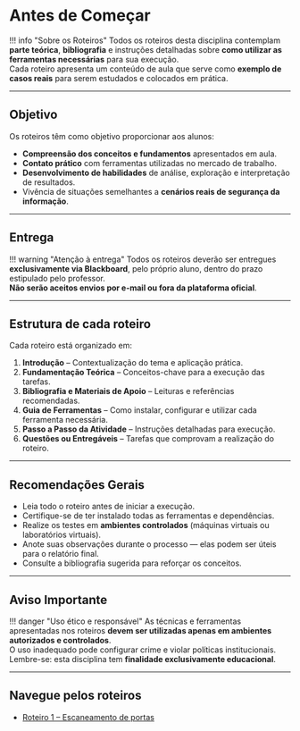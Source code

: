 # Antes de Começar

!!! info "Sobre os Roteiros"
    Todos os roteiros desta disciplina contemplam **parte teórica**, **bibliografia** e instruções detalhadas sobre **como utilizar as ferramentas necessárias** para sua execução.  
    Cada roteiro apresenta um conteúdo de aula que serve como **exemplo de casos reais** para serem estudados e colocados em prática.

---

## Objetivo

Os roteiros têm como objetivo proporcionar aos alunos:

- **Compreensão dos conceitos e fundamentos** apresentados em aula.  
- **Contato prático** com ferramentas utilizadas no mercado de trabalho.  
- **Desenvolvimento de habilidades** de análise, exploração e interpretação de resultados.  
- Vivência de situações semelhantes a **cenários reais de segurança da informação**.


---

## Entrega
!!! warning "Atenção à entrega"
    Todos os roteiros deverão ser entregues **exclusivamente via Blackboard**, pelo próprio aluno, dentro do prazo estipulado pelo professor.  
    **Não serão aceitos envios por e-mail ou fora da plataforma oficial**.

---

## Estrutura de cada roteiro

Cada roteiro está organizado em:

1. **Introdução** – Contextualização do tema e aplicação prática.
2. **Fundamentação Teórica** – Conceitos-chave para a execução das tarefas.
3. **Bibliografia e Materiais de Apoio** – Leituras e referências recomendadas.
4. **Guia de Ferramentas** – Como instalar, configurar e utilizar cada ferramenta necessária.
5. **Passo a Passo da Atividade** – Instruções detalhadas para execução.
6. **Questões ou Entregáveis** – Tarefas que comprovam a realização do roteiro.


---

## Recomendações Gerais
- Leia todo o roteiro antes de iniciar a execução.
- Certifique-se de ter instalado todas as ferramentas e dependências.
- Realize os testes em **ambientes controlados** (máquinas virtuais ou laboratórios virtuais).
- Anote suas observações durante o processo — elas podem ser úteis para o relatório final.
- Consulte a bibliografia sugerida para reforçar os conceitos.

---

## Aviso Importante
!!! danger "Uso ético e responsável"
    As técnicas e ferramentas apresentadas nos roteiros **devem ser utilizadas apenas em ambientes autorizados e controlados**.  
    O uso inadequado pode configurar crime e violar políticas institucionais.  
    Lembre-se: esta disciplina tem **finalidade exclusivamente educacional**.

---

## Navegue pelos roteiros
- [Roteiro 1 – Escaneamento de portas](1.portscan.md)

